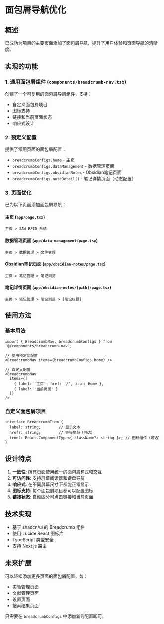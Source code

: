 # 面包屑导航优化

## 概述

已成功为项目的主要页面添加了面包屑导航，提升了用户体验和页面导航的清晰度。

## 实现的功能

### 1. 通用面包屑组件 (`components/breadcrumb-nav.tsx`)

创建了一个可复用的面包屑导航组件，支持：
- 自定义面包屑项目
- 图标支持
- 链接和当前页面状态
- 响应式设计

### 2. 预定义配置

提供了常用页面的面包屑配置：
- `breadcrumbConfigs.home` - 主页
- `breadcrumbConfigs.dataManagement` - 数据管理页面
- `breadcrumbConfigs.obsidianNotes` - Obsidian笔记页面
- `breadcrumbConfigs.noteDetail()` - 笔记详情页面（动态配置）

### 3. 页面优化

已为以下页面添加面包屑导航：

#### 主页 (`app/page.tsx`)
```
主页 > SAW RFID 系统
```

#### 数据管理页面 (`app/data-management/page.tsx`)
```
主页 > 数据管理 > 文件管理
```

#### Obsidian笔记页面 (`app/obsidian-notes/page.tsx`)
```
主页 > 笔记管理 > 笔记浏览
```

#### 笔记详情页面 (`app/obsidian-notes/[path]/page.tsx`)
```
主页 > 笔记管理 > 笔记浏览 > [笔记标题]
```

## 使用方法

### 基本用法

```tsx
import { BreadcrumbNav, breadcrumbConfigs } from '@/components/breadcrumb-nav';

// 使用预定义配置
<BreadcrumbNav items={breadcrumbConfigs.home} />

// 自定义配置
<BreadcrumbNav 
  items={[
    { label: '主页', href: '/', icon: Home },
    { label: '当前页面' }
  ]} 
/>
```

### 自定义面包屑项目

```tsx
interface BreadcrumbItem {
  label: string;        // 显示文本
  href?: string;        // 链接地址（可选）
  icon?: React.ComponentType<{ className?: string }>; // 图标组件（可选）
}
```

## 设计特点

1. **一致性**: 所有页面使用统一的面包屑样式和交互
2. **可访问性**: 支持屏幕阅读器和键盘导航
3. **响应式**: 在不同屏幕尺寸下都能正常显示
4. **图标支持**: 每个面包屑项目都可以配置图标
5. **链接状态**: 自动区分可点击链接和当前页面

## 技术实现

- 基于 shadcn/ui 的 Breadcrumb 组件
- 使用 Lucide React 图标库
- TypeScript 类型安全
- 支持 Next.js 路由

## 未来扩展

可以轻松添加更多页面的面包屑配置，如：
- 实验管理页面
- 文献管理页面
- 设置页面
- 搜索结果页面

只需要在 `breadcrumbConfigs` 中添加新的配置即可。
